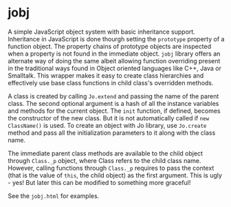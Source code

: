 jobj
====

A simple JavaScript object system with basic inheritance support. Inheritance in JavaScript is done thourgh setting the `prototype` property of a function object. The property chains of prototype objects are inspected when a property is not found in the immediate object. `jobj` library offers an alternate way of doing the same albeit allowing function overriding present in the traditional ways found in Object oriented languages like C++, Java or Smalltalk. This wrapper makes it easy to create class hierarchies and effectively use base class functions in child class's overridden methods. 

A class is created by calling `Jo.extend` and passing the name of the parent class. The second optional argument is a hash of all the instance variables and methods for the current object. The `init` function, if defined, becomes the constructor of the new class. But it is not automatically called if `new ClassName()` is used. To create an object with Jo library, use `Jo.create` method and pass all the initialization parameters to it along with the class name. 

The immediate parent class methods are available to the child object through `Class._p` object, where Class refers to the child class name. However, calling functions through `Class._p` requires to pass the context (that is the value of `this`, the child object) as the first argument. This is ugly - yes! But later this can be modified to something more graceful!

See the `jobj.html` for examples.
